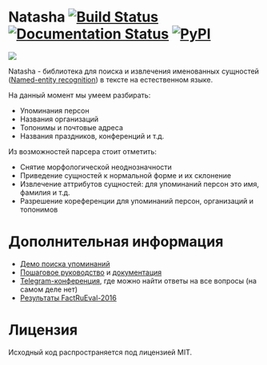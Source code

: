 # Natasha [![Build Status](https://travis-ci.org/bureaucratic-labs/natasha.svg?branch=master)](https://travis-ci.org/bureaucratic-labs/natasha) [![Documentation Status](https://readthedocs.org/projects/natasha/badge/?version=latest)](http://natasha.readthedocs.io/ru/latest/?badge=latest) [![PyPI](https://img.shields.io/pypi/v/natasha.svg)](https://pypi.python.org/pypi/natasha)


![](http://i.imgur.com/nGwT8IG.png)

Natasha - библиотека для поиска и извлечения именованных сущностей ([Named-entity recognition](https://en.wikipedia.org/wiki/Named-entity_recognition)) в тексте на естественном языке.

На данный момент мы умеем разбирать:

- Упоминания персон
- Названия организаций
- Топонимы и почтовые адреса
- Названия праздников, конференций и т.д.

Из возможностей парсера стоит отметить:

- Снятие морфологической неоднозначности
- Приведение сущностей к нормальной форме и их склонение
- Извлечение аттрибутов сущностей: для упоминаний персон это имя, фамилия и т.д.
- Разрешение кореференции для упоминаний персон, организаций и топонимов

# Дополнительная информация

- [Демо поиска упоминаний](https://b-labs.pro/natasha/)
- [Пошаговое руководство](http://natasha.readthedocs.io/ru/latest/quickstart/) и [документация](http://natasha.readthedocs.io/ru/latest/)
- [Telegram-конференция](https://telegram.me/natural_language_processing), где можно найти ответы на все вопросы (на самом деле нет)
- [Результаты FactRuEval-2016](https://github.com/bureaucratic-labs/natasha-factRuEval-2016)

# Лицензия

Исходный код распространяется под лицензией MIT.
